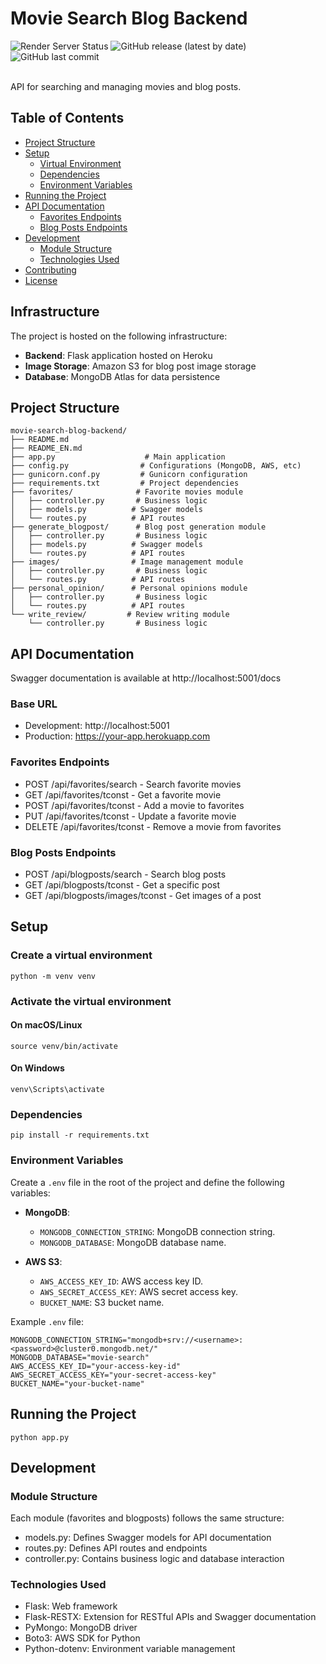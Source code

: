 # Movie Search Blog Backend

<div>
  <img src="https://img.shields.io/website?url=https%3A%2F%2Fmovie-search-blog-backend.onrender.com&up_message=online&down_message=offline&label=status" alt="Render Server Status" />
  <img src="https://img.shields.io/github/v/release/francisdiasbr/movie-search-blog-backend" alt="GitHub release (latest by date)" />
  <img src="https://img.shields.io/github/last-commit/francisdiasbr/movie-search-blog-backend" alt="GitHub last commit" />
</div>

<br/>

API for searching and managing movies and blog posts.

## Table of Contents

- [Project Structure](#project-structure)
- [Setup](#setup)
  - [Virtual Environment](#virtual-environment)
  - [Dependencies](#dependencies)
  - [Environment Variables](#environment-variables)
- [Running the Project](#running-the-project)
- [API Documentation](#api-documentation)
  - [Favorites Endpoints](#favorites-endpoints)
  - [Blog Posts Endpoints](#blog-posts-endpoints)
- [Development](#development)
  - [Module Structure](#module-structure)
  - [Technologies Used](#technologies-used)
- [Contributing](#contributing)
- [License](#license)

## Infrastructure

The project is hosted on the following infrastructure:

- **Backend**: Flask application hosted on Heroku
- **Image Storage**: Amazon S3 for blog post image storage
- **Database**: MongoDB Atlas for data persistence

## Project Structure

```
movie-search-blog-backend/
├── README.md
├── README_EN.md
├── app.py                    # Main application
├── config.py                # Configurations (MongoDB, AWS, etc)
├── gunicorn.conf.py         # Gunicorn configuration
├── requirements.txt         # Project dependencies
├── favorites/              # Favorite movies module
│   ├── controller.py       # Business logic
│   ├── models.py          # Swagger models
│   └── routes.py          # API routes
├── generate_blogpost/      # Blog post generation module
│   ├── controller.py       # Business logic
│   ├── models.py          # Swagger models
│   └── routes.py          # API routes
├── images/                # Image management module
│   ├── controller.py       # Business logic
│   └── routes.py          # API routes
├── personal_opinion/      # Personal opinions module
│   ├── controller.py       # Business logic
│   └── routes.py          # API routes
└── write_review/         # Review writing module
    └── controller.py       # Business logic
```

## API Documentation
Swagger documentation is available at http://localhost:5001/docs

### Base URL
- Development: http://localhost:5001
- Production: https://your-app.herokuapp.com

### Favorites Endpoints
- POST /api/favorites/search - Search favorite movies
- GET /api/favorites/tconst - Get a favorite movie
- POST /api/favorites/tconst - Add a movie to favorites
- PUT /api/favorites/tconst - Update a favorite movie
- DELETE /api/favorites/tconst - Remove a movie from favorites

### Blog Posts Endpoints
- POST /api/blogposts/search - Search blog posts
- GET /api/blogposts/tconst - Get a specific post
- GET /api/blogposts/images/tconst - Get images of a post

## Setup

### Create a virtual environment
`python -m venv venv`

### Activate the virtual environment

#### On macOS/Linux
`source venv/bin/activate`

#### On Windows
`venv\Scripts\activate`

### Dependencies
`pip install -r requirements.txt`

### Environment Variables
Create a `.env` file in the root of the project and define the following variables:

- **MongoDB**:
  - `MONGODB_CONNECTION_STRING`: MongoDB connection string.
  - `MONGODB_DATABASE`: MongoDB database name.

- **AWS S3**:
  - `AWS_ACCESS_KEY_ID`: AWS access key ID.
  - `AWS_SECRET_ACCESS_KEY`: AWS secret access key.
  - `BUCKET_NAME`: S3 bucket name.

Example `.env` file:
```
MONGODB_CONNECTION_STRING="mongodb+srv://<username>:<password>@cluster0.mongodb.net/"
MONGODB_DATABASE="movie-search"
AWS_ACCESS_KEY_ID="your-access-key-id"
AWS_SECRET_ACCESS_KEY="your-secret-access-key"
BUCKET_NAME="your-bucket-name"
```

## Running the Project
`python app.py`

## Development

### Module Structure
Each module (favorites and blogposts) follows the same structure:
- models.py: Defines Swagger models for API documentation
- routes.py: Defines API routes and endpoints
- controller.py: Contains business logic and database interaction

### Technologies Used
- Flask: Web framework
- Flask-RESTX: Extension for RESTful APIs and Swagger documentation
- PyMongo: MongoDB driver
- Boto3: AWS SDK for Python
- Python-dotenv: Environment variable management 
